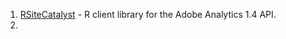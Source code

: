 1. [RSiteCatalyst](https://github.com/randyzwitch/RSiteCatalyst) - R client library for the Adobe Analytics 1.4 API.
2. 